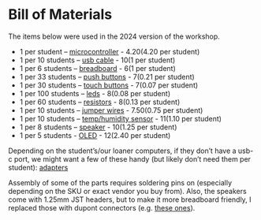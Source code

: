 Bill of Materials
===

The items below were used in the 2024 version of the workshop.

* 1 per student – [microcontroller](https://www.seeedstudio.com/Seeed-XIAO-ESP32C3-p-5431.html) - $4.20 ($4.20 per student)
* 1 per 10 students – [usb cable](https://www.amazon.com/weishan-10-Pack-Charger-Multipack-Charging/dp/B0CM8MBR5G) - $10 ($1 per student)
* 1 per 6 students – [breadboard](https://www.amazon.com/Breadborad-Solderless-Breadboards-Distribution-Connecting/dp/B082VYXDF1) - $6 ($1 per student)
* 1 per 33 students – [push buttons](https://www.amazon.com/6x6x4-5mm-Momentary-Tactile-Button-Switch/dp/B09J2D6K9P) - $7 ($0.21 per student)
* 1 per 30 students – [touch buttons](https://www.amazon.com/gp/product/B07JBJM4LB) - $7 ($0.07 per student)
* 1 per 100 students – [leds](https://www.amazon.com/Adeept-Emitting-Assorted-Storage-Experiment/dp/B098K5176D) - $8 ($0.08 per student)
* 1 per 60 students – [resistors](https://www.amazon.com/uxcell-Metal-Resistors-0-25W-Tolerances/dp/B07LGK2WL4) - $8 ($0.13 per student)
* 1 per 10 students – [jumper wires](https://www.amazon.com/EDGELEC-Breadboard-Multicolored-1pin-1pin-Connector/dp/B07GD431C1) - $7.50 ($0.75 per student)
* 1 per 10 students – [temp/humidity sensor](https://www.amazon.com/ACEIRMC-Precision-Temperature-Measurement-Communication/dp/B09SCVD298) - $11 ($1.10 per student)
* 1 per 8 students – [speaker](https://www.amazon.com/Treedix-Full-Range-Advertising-JST-PH2-5mm-2-Electronic/dp/B0D878Q3JH) - $10 ($1.25 per student)
* 1 per 5 students - [OLED](https://www.amazon.com/dp/B09JWN8K99?ref=ppx_yo2ov_dt_b_fed_asin_title) - $12 ($2.40 per student)

Depending on the student’s/our loaner computers, if they don’t have a usb-c port, we might want a few of these handy (but likely don’t need them per student): [adapters](https://www.amazon.com/Elebase-Upgraded-Connector-Chargers-Interface/dp/B07LF72431)

Assembly of some of the parts requires soldering pins on (especially depending on the SKU or exact vendor you buy from). Also, the speakers come with 1.25mm JST headers, but to make it more breadboard friendly, I replaced those with dupont connectors (e.g. [these ones](https://www.amazon.com/dp/B0B11RLGDZ?ref=ppx_yo2ov_dt_b_fed_asin_title)).
